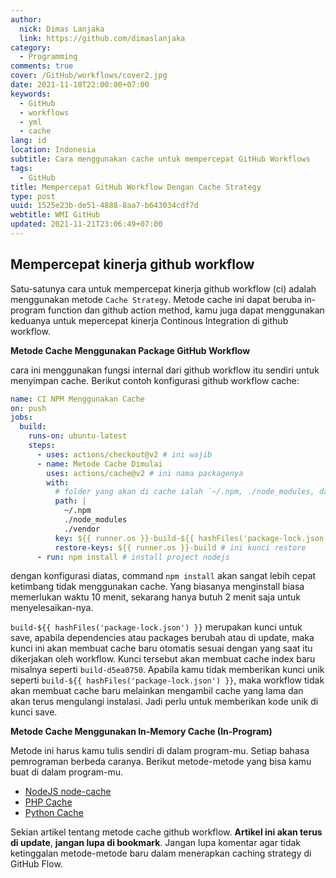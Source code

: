 ```yaml
---
author:
  nick: Dimas Lanjaka
  link: https://github.com/dimaslanjaka
category:
  - Programming
comments: true
cover: /GitHub/workflows/cover2.jpg
date: 2021-11-18T22:00:00+07:00
keywords:
  - GitHub
  - workflows
  - yml
  - cache
lang: id
location: Indonesia
subtitle: Cara menggunakan cache untuk mempercepat GitHub Workflows
tags:
  - GitHub
title: Mempercepat GitHub Workflow Dengan Cache Strategy
type: post
uuid: 1525e23b-de51-4888-8aa7-b643034cdf7d
webtitle: WMI GitHub
updated: 2021-11-21T23:06:49+07:00
---
```


## Mempercepat kinerja github workflow
Satu-satunya cara untuk mempercepat kinerja github workflow (ci) adalah menggunakan metode `Cache Strategy`. Metode cache ini dapat beruba in-program function dan github action method, kamu juga dapat menggunakan keduanya untuk mepercepat kinerja Continous Integration di github workflow.

**Metode Cache Menggunakan Package GitHub Workflow**

cara ini menggunakan fungsi internal dari github workflow itu sendiri untuk menyimpan cache. Berikut contoh konfigurasi github workflow cache:
```yaml
name: CI NPM Menggunakan Cache
on: push
jobs:
  build:
    runs-on: ubuntu-latest
    steps:
      - uses: actions/checkout@v2 # ini wajib
      - name: Metode Cache Dimulai
        uses: actions/cache@v2 # ini nama packagenya
        with:
          # folder yang akan di cache ialah `~/.npm, ./node_modules, dan ./vendor folder
          path: |
            ~/.npm
            ./node_modules
            ./vendor
          key: ${{ runner.os }}-build-${{ hashFiles('package-lock.json') }} # ini kunci menyimpan/save
          restore-keys: ${{ runner.os }}-build # ini kunci restore
      - run: npm install # install project nodejs
```
dengan konfigurasi diatas, command `npm install` akan sangat lebih cepat ketimbang tidak menggunakan cache. Yang biasanya menginstall biasa memerlukan waktu 10 menit, sekarang hanya butuh 2 menit saja untuk menyelesaikan-nya.

`build-${{ hashFiles('package-lock.json') }}` merupakan kunci untuk save, apabila dependencies atau packages berubah atau di update, maka kunci ini akan membuat cache baru otomatis sesuai dengan yang saat itu dikerjakan oleh workflow. Kunci tersebut akan membuat cache index baru misalnya seperti `build-d5ea0750`. Apabila kamu tidak memberikan kunci unik seperti `build-${{ hashFiles('package-lock.json') }}`, maka workflow tidak akan membuat cache baru melainkan mengambil cache yang lama dan akan terus mengulangi instalasi. Jadi perlu untuk memberikan kode unik di kunci save.

**Metode Cache Menggunakan In-Memory Cache (In-Program)**

Metode ini harus kamu tulis sendiri di dalam program-mu. Setiap bahasa pemrograman berbeda caranya. Berikut metode-metode yang bisa kamu buat di dalam program-mu.
- [NodeJS node-cache](https://www.npmjs.com/package/node-cache)
- [PHP Cache](http://www.php-cache.com/en/latest/)
- [Python Cache](https://docs.python.org/3.4/library/functools.html#functools.lru_cache)

Sekian artikel tentang metode cache github workflow. **Artikel ini akan terus di update**, **jangan lupa di bookmark**. Jangan lupa komentar agar tidak ketinggalan metode-metode baru dalam menerapkan caching strategy di GitHub Flow.<script>document.querySelectorAll("pre,code");
  pretext.forEach(function (el) {
    el.classList.toggle("notranslate", true);
  });</script>